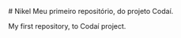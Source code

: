 #   N i k e l 
 
Meu primeiro repositório, do projeto Codaí.

My first repository, to Codaí project.
